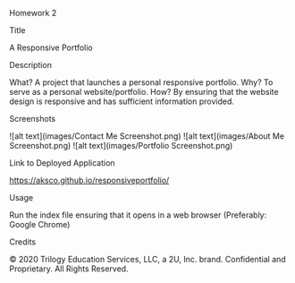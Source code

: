 Homework 2

Title

A Responsive Portfolio

Description

What? A project that launches a personal responsive portfolio. 
Why? To serve as a personal website/portfolio.
How? By ensuring that the website design is responsive and has sufficient information provided.

Screenshots

![alt text](images/Contact Me Screenshot.png)
![alt text](images/About Me Screenshot.png)
![alt text](images/Portfolio Screenshot.png)


Link to Deployed Application

https://aksco.github.io/responsiveportfolio/

Usage

Run the index file ensuring that it opens in a web browser (Preferably: Google Chrome) 

Credits

© 2020 Trilogy Education Services, LLC, a 2U, Inc. brand. Confidential and Proprietary. All Rights Reserved.
